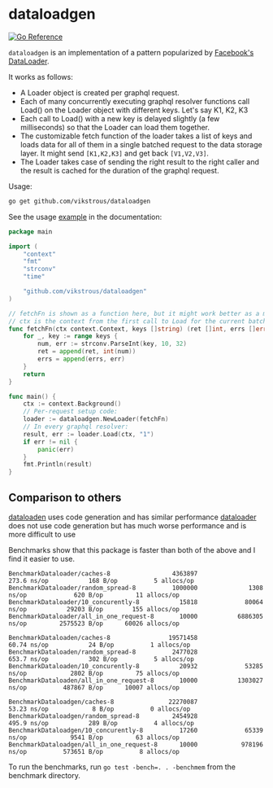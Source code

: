 # dataloadgen

[![Go Reference](https://pkg.go.dev/badge/github.com/vikstrous/dataloadgen.svg)](https://pkg.go.dev/github.com/vikstrous/dataloadgen)

`dataloadgen` is an implementation of a pattern popularized by [Facebook's DataLoader](https://github.com/graphql/dataloader).

It works as follows:
* A Loader object is created per graphql request.
* Each of many concurrently executing graphql resolver functions call Load() on the Loader object with different keys. Let's say K1, K2, K3
* Each call to Load() with a new key is delayed slightly (a few milliseconds) so that the Loader can load them together.
* The customizable fetch function of the loader takes a list of keys and loads data for all of them in a single batched request to the data storage layer. It might send `[K1,K2,K3]` and get back `[V1,V2,V3]`.
* The Loader takes case of sending the right result to the right caller and the result is cached for the duration of the graphql request.

Usage:

```sh
go get github.com/vikstrous/dataloadgen
```

See the usage [example](https://pkg.go.dev/github.com/vikstrous/dataloadgen#example-Loader) in the documentation:
```go
package main

import (
	"context"
	"fmt"
	"strconv"
	"time"

	"github.com/vikstrous/dataloadgen"
)

// fetchFn is shown as a function here, but it might work better as a method
// ctx is the context from the first call to Load for the current batch
func fetchFn(ctx context.Context, keys []string) (ret []int, errs []error) {
    for _, key := range keys {
        num, err := strconv.ParseInt(key, 10, 32)
        ret = append(ret, int(num))
        errs = append(errs, err)
    }
    return
}

func main() {
    ctx := context.Background()
    // Per-request setup code:
    loader := dataloadgen.NewLoader(fetchFn)
    // In every graphql resolver:
    result, err := loader.Load(ctx, "1")
    if err != nil {
        panic(err)
    }
    fmt.Println(result)
}
```

## Comparison to others

[dataloaden](https://github.com/vektah/dataloaden) uses code generation and has similar performance
[dataloader](https://github.com/graph-gophers/dataloader) does not use code generation but has much worse performance and is more difficult to use

Benchmarks show that this package is faster than both of the above and I find it easier to use.

```
BenchmarkDataloader/caches-8                 4363897               273.6 ns/op           168 B/op          5 allocs/op
BenchmarkDataloader/random_spread-8          1000000              1308 ns/op             620 B/op         11 allocs/op
BenchmarkDataloader/10_concurently-8           15818             80064 ns/op           29203 B/op        155 allocs/op
BenchmarkDataloader/all_in_one_request-8       10000           6886305 ns/op         2575523 B/op      60026 allocs/op

BenchmarkDataloaden/caches-8                19571458                60.74 ns/op           24 B/op          1 allocs/op
BenchmarkDataloaden/random_spread-8          2477028               653.7 ns/op           302 B/op          5 allocs/op
BenchmarkDataloaden/10_concurently-8           20932             53285 ns/op            2802 B/op         75 allocs/op
BenchmarkDataloaden/all_in_one_request-8       10000           1303027 ns/op          487867 B/op      10007 allocs/op

BenchmarkDataloadgen/caches-8               22270087                53.23 ns/op            8 B/op          0 allocs/op
BenchmarkDataloadgen/random_spread-8         2454928               495.9 ns/op           289 B/op          4 allocs/op
BenchmarkDataloadgen/10_concurently-8          17260             65339 ns/op            9541 B/op         63 allocs/op
BenchmarkDataloadgen/all_in_one_request-8      10000            978196 ns/op          573651 B/op          8 allocs/op
```

To run the benchmarks, run `go test -bench=. . -benchmem` from the benchmark directory.
